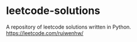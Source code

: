 # leetcode-solutions

A repository of leetcode solutions written in Python. https://leetcode.com/ruiwenhw/

